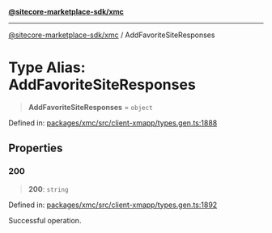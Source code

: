 [**@sitecore-marketplace-sdk/xmc**](../README.md)

***

[@sitecore-marketplace-sdk/xmc](../README.md) / AddFavoriteSiteResponses

# Type Alias: AddFavoriteSiteResponses

> **AddFavoriteSiteResponses** = `object`

Defined in: [packages/xmc/src/client-xmapp/types.gen.ts:1888](https://github.com/Sitecore/sitecore-marketplace-sdk/blob/af886e6134b8d1079ef5b8ef70b7eb2f1d9c8aeb/packages/xmc/src/client-xmapp/types.gen.ts#L1888)

## Properties

### 200

> **200**: `string`

Defined in: [packages/xmc/src/client-xmapp/types.gen.ts:1892](https://github.com/Sitecore/sitecore-marketplace-sdk/blob/af886e6134b8d1079ef5b8ef70b7eb2f1d9c8aeb/packages/xmc/src/client-xmapp/types.gen.ts#L1892)

Successful operation.
